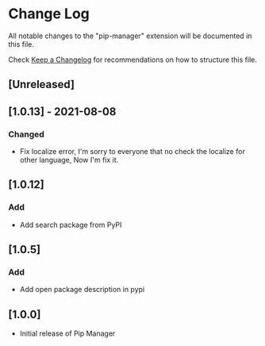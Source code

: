 # Change Log

All notable changes to the "pip-manager" extension will be documented in this file.

Check [Keep a Changelog](http://keepachangelog.com/) for recommendations on how to structure this file.

## [Unreleased]

## [1.0.13] - 2021-08-08
### Changed
- Fix localize error, I'm sorry to everyone that no check the localize for other language, Now I'm fix it.

## [1.0.12]
### Add
- Add search package from PyPI

## [1.0.5]
### Add
- Add open package description in pypi
## [1.0.0]
- Initial release of Pip Manager